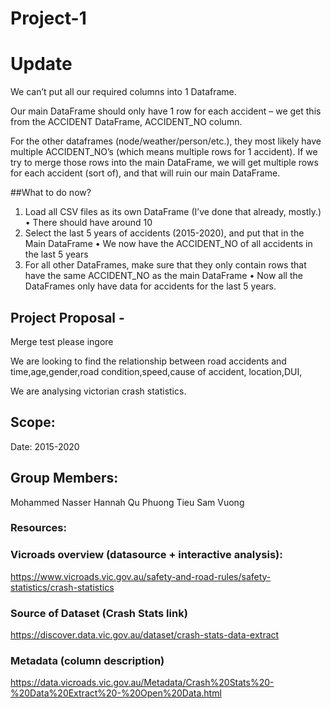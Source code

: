 # Project-1 


# Update
We can’t put all our required columns into 1 Dataframe.

Our main DataFrame should only have 1 row for each accident – we get this from the ACCIDENT DataFrame, ACCIDENT_NO column.

For the other dataframes (node/weather/person/etc.), they most likely have multiple ACCIDENT_NO’s (which means multiple rows for 1 accident). If we try to merge those rows into the main DataFrame, we will get multiple rows for each accident (sort of), and that will ruin our main DataFrame. 

##What to do now?
1)	Load all CSV files as its own DataFrame (I’ve done that already, mostly.)
•	There should have around 10 
2)	Select the last 5 years of accidents (2015-2020), and put that in the Main DataFrame
•	We now have the ACCIDENT_NO of all accidents in the last 5 years
3)	For all other DataFrames, make sure that they only contain rows that have the same ACCIDENT_NO as the main DataFrame
•	Now all the DataFrames only have data for accidents for the last 5 years.



## Project Proposal - 

Merge test please ingore

We are looking to find the relationship between road accidents and time,age,gender,road condition,speed,cause of accident, location,DUI,

We are analysing victorian crash statistics. 


## Scope:
Date: 2015-2020


## Group Members:

Mohammed Nasser
Hannah Qu
Phuong Tieu
Sam Vuong

### Resources:

### Vicroads overview (datasource + interactive analysis):
https://www.vicroads.vic.gov.au/safety-and-road-rules/safety-statistics/crash-statistics


### Source of Dataset (Crash Stats link)
https://discover.data.vic.gov.au/dataset/crash-stats-data-extract


### Metadata (column description)

https://data.vicroads.vic.gov.au/Metadata/Crash%20Stats%20-%20Data%20Extract%20-%20Open%20Data.html
